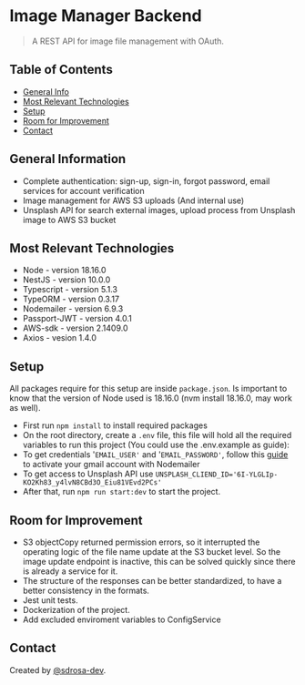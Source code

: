 # Image Manager Backend
> A REST API for image file management with OAuth.

## Table of Contents
* [General Info](#general-information)
* [Most Relevant Technologies](#most-relevant-technologies)
* [Setup](#setup)
* [Room for Improvement](#room-for-improvement)
* [Contact](#contact)
<!-- * [License](#license) -->


## General Information
- Complete authentication: sign-up, sign-in, forgot password, email services for account verification
- Image management for AWS S3 uploads (And internal use)
- Unsplash API for search external images, upload process from Unsplash image to AWS S3 bucket


## Most Relevant Technologies
- Node - version 18.16.0
- NestJS - version 10.0.0
- Typescript - version 5.1.3
- TypeORM - version 0.3.17
- Nodemailer - version 6.9.3
- Passport-JWT - version 4.0.1
- AWS-sdk - version 2.1409.0
- Axios - vesion 1.4.0


## Setup
All packages require for this setup are inside `package.json`. Is important to know that the version of Node used is 18.16.0 (nvm install 18.16.0, may work as well).

- First run `npm install` to install required packages
- On the root directory, create a `.env` file, this file will hold all the required variables to run this project (You could use the .env.example as guide):
- To get credentials '`EMAIL_USER'` and '`EMAIL_PASSWORD'`, follow this [guide](https://miracleio.me/snippets/use-gmail-with-nodemailer/) to activate your gmail account with Nodemailer
- To get access to Unsplash API use `UNSPLASH_CLIEND_ID='6I-YLGLIp-KO2Kh83_y4lvN8CBd3O_Eiu81VEvd2PCs'`
- After that, run `npm run start:dev` to start the project.

## Room for Improvement

- S3 objectCopy returned permission errors, so it interrupted the operating logic of the file name update at the S3 bucket level. So the image update endpoint is inactive, this can be solved quickly since there is already a service for it.
- The structure of the responses can be better standardized, to have a better consistency in the formats.
- Jest unit tests.
- Dockerization of the project.
- Add excluded enviroment variables to ConfigService


## Contact
Created by [@sdrosa-dev]([https://www.flynerd.pl/](https://www.linkedin.com/in/sdrosa-dev/)).


